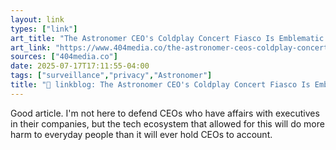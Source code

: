 ```yaml
---
layout: link
types: ["link"]
art_title: "The Astronomer CEO's Coldplay Concert Fiasco Is Emblematic of Our Social Media Surveillance Dystopia"
art_link: "https://www.404media.co/the-astronomer-ceos-coldplay-concert-fiasco-is-emblematic-of-our-social-media-surveillance-dystopia/"
sources: ["404media.co"]
date: 2025-07-17T17:11:55-04:00
tags: ["surveillance","privacy","Astronomer"]
title: "🔗 linkblog: The Astronomer CEO's Coldplay Concert Fiasco Is Emblematic of Our Social Media Surveillance Dystopia"
---
```

Good article. I'm not here to defend CEOs who have affairs with executives in their companies, but the tech ecosystem that allowed for this will do more harm to everyday people than it will ever hold CEOs to account.
